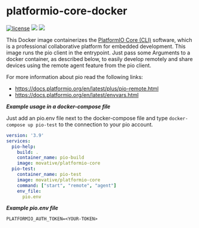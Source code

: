 # platformio-core-docker
[![license](https://img.shields.io/badge/license-MIT-green.svg)](https://github.com/movative/platformio-core-docker/blob/main/LICENSE)
[![](https://images.microbadger.com/badges/image/movative/platformio-core.svg)](https://microbadger.com/images/movative/platformio-core "Get your own image badge on microbadger.com")
[![](https://images.microbadger.com/badges/version/movative/platformio-core.svg)](https://microbadger.com/images/movative/platformio-core "Get your own version badge on microbadger.com")

This Docker image containerizes the [PlatformIO Core (CLI)](https://docs.platformio.org/) software, which is a professional collaborative platform for embedded development. This image runs the pio client in the entrypoint. Just pass some Arguments to a docker container, as described below, to easily develop remotely and share devices using the remote agent feature from the pio client.

For more information about pio read the following links:
- https://docs.platformio.org/en/latest/plus/pio-remote.html
- https://docs.platformio.org/en/latest/envvars.html

***Example usage in a docker-compose file***

Just add an pio.env file next to the docker-compose file and type `docker-compose up pio-test` to the connection to your pio account.

```yaml
version: '3.9'
services:
  pio-help:
    build: .
    container_name: pio-build
    image: movative/platformio-core
  pio-test:
    container_name: pio-test
    image: movative/platformio-core
    command: ["start", "remote", "agent"]
    env_file:
      pio.env
```

***Example pio.env file***

```shell
PLATFORMIO_AUTH_TOKEN=<YOUR-TOKEN>
```
